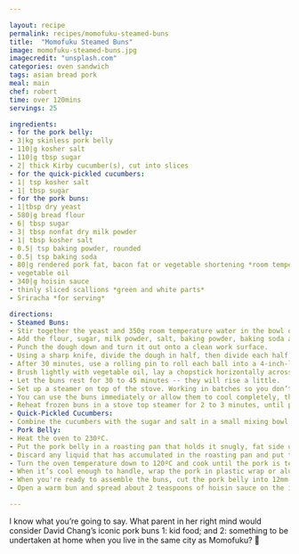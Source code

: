 ```yaml
---

layout: recipe
permalink: recipes/momofuku-steamed-buns
title:  "Momofuku Steamed Buns"
image: momofuku-steamed-buns.jpg
imagecredit: "unsplash.com"
categories: oven sandwich
tags: asian bread pork
meal: main
chef: robert
time: over 120mins
servings: 25

ingredients:
- for the pork belly:
- 3|kg skinless pork belly
- 110|g kosher salt
- 110|g tbsp sugar
- 2| thick Kirby cucumber(s), cut into slices
- for the quick-pickled cucumbers:
- 1| tsp kosher salt
- 1| tbsp sugar
- for the pork buns:
- 1|tbsp dry yeast
- 580|g bread flour
- 6| tbsp sugar
- 3| tbsp nonfat dry milk powder
- 1| tbsp kosher salt
- 0.5| tsp baking powder, rounded
- 0.5| tsp baking soda
- 80|g rendered pork fat, bacon fat or vegetable shortening *room temperature*
- vegetable oil
- 340|g hoisin sauce
- thinly sliced scallions *green and white parts*
- Sriracha *for serving*

directions:
- Steamed Buns:
- Stir together the yeast and 350g room temperature water in the bowl of a stand mixer fitted with a dough hook. 
- Add the flour, sugar, milk powder, salt, baking powder, baking soda and fat and mix on the lowest speed setting for 8 to 10 minutes. The dough should gather together into a ball on the hook. - Lightly oil a large bowl and put the dough in it, turning it over to coat it with the oil. Cover the bowl with a dry kitchen towel and put it in a warm place and let the dough rise until it doubles in size, about 1 hour 15 minutes.
- Punch the dough down and turn it out onto a clean work surface. 
- Using a sharp knife, divide the dough in half, then divide each half into 5 equal pieces. Gently roll the pieces into logs, then cut each log into 5 pieces, making 50 pieces total. They should be about the size of a Ping-Pong ball and weigh about 25 grams each. Roll each piece into a ball and set them on baking sheets. Cover them loosely with plastic wrap and let them rise for 30 minutes. While they're rising, cut out fifty 4-inch squares of parchment paper.
- After 30 minutes, use a rolling pin to roll each ball into a 4-inch-long oval. 
- Brush lightly with vegetable oil, lay a chopstick horizontally across the center of the oval and fold the oval over onto itself to form a bun. Gently pull out the chopstick, leaving the bun folded, and transfer it to a square of parchment paper. Put it back under the plastic wrap and form the rest of the buns. 
- Let the buns rest for 30 to 45 minutes -- they will rise a little.
- Set up a steamer on top of the stove. Working in batches so you don’t crowd the steamer, steam the buns on the parchment squares for 10 minutes. 
- You can use the buns immediately or allow them to cool completely, then put them in plastic freezer bags and freeze for up to 2 months. 
- Reheat frozen buns in a stove top steamer for 2 to 3 minutes, until puffy, soft, and warmed all the way through. Freeze half the buns in airtight bags for another time.
- Quick-Pickled Cucumbers:
- Combine the cucumbers with the sugar and salt in a small mixing bowl and toss to coat. Let sit for 5 to 10 minutes. Use right away or refrigerate for up to 4 hours.
- Pork Belly:
- Heat the oven to 230ºC.
- Put the pork belly in a roasting pan that holds it snugly, fat side up. Combine 110g salt and 110g sugar in a small bowl and rub all over the pork. Cover with plastic wrap and refrigerate for at least 6 hours, and no longer than 24.
- Discard any liquid that has accumulated in the roasting pan and put the pork belly in the oven. Cook for 1 hour, basting it with the rendered fat halfway through, until it's golden brown.
- Turn the oven temperature down to 120ºC and cook until the pork is tender, another 1 hour and 15 minutes or so. Transfer the pork to a plate, decant the fat and the meat juices from the pan and reserve it for the buns. Allow the pork to cool slightly.
- When it’s cool enough to handle, wrap the pork in plastic wrap or aluminum foil and put it in the fridge until it’s thoroughly chilled and firm. *you can skip this step if you’re pressed for time, but the only way to get neat, nice-looking slices is to chill the belly thoroughly before slicing it*
- When you're ready to assemble the buns, cut the pork belly into 12mm-slices and just big enough to fit your buns. Warm them in a pan over medium heat for a minute or two, until soft and heated through.
- Open a warm bun and spread about 2 teaspoons of hoisin sauce on the inside. Add 2 pieces of pork belly, then a couple slices of pickle. Add a scattering of scallion and a squirt of Sriracha if you like. Repeat with the remaining buns, and eat!

---
```


I know what you’re going to say. What parent in her right mind would consider David Chang’s iconic pork buns 1: kid food; and 2: something to be undertaken at home when you live in the same city as Momofuku? 🔪